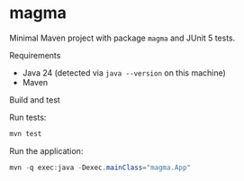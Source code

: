 # magma

Minimal Maven project with package `magma` and JUnit 5 tests.

Requirements
- Java 24 (detected via `java --version` on this machine)
- Maven

Build and test

Run tests:

```powershell
mvn test
```

Run the application:

```powershell
mvn -q exec:java -Dexec.mainClass="magma.App"
```
